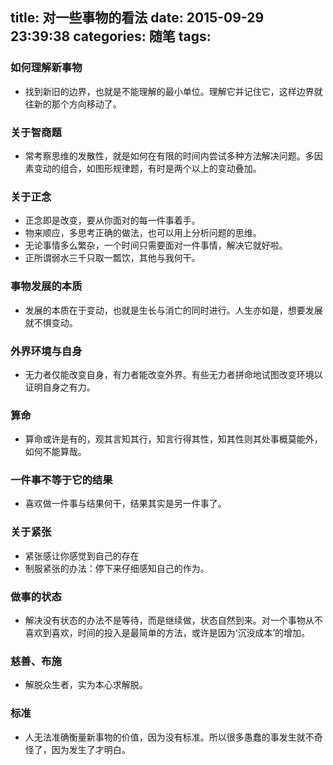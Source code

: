 title: 对一些事物的看法
date: 2015-09-29 23:39:38
categories: 随笔
tags:
---
### 如何理解新事物
* 找到新旧的边界，也就是不能理解的最小单位。理解它并记住它，这样边界就往新的那个方向移动了。

### 关于智商题
* 常考察思维的发散性，就是如何在有限的时间内尝试多种方法解决问题。多因素变动的组合，如图形规律题，有时是两个以上的变动叠加。
<!--more-->

### 关于正念
* 正念即是改变，要从你面对的每一件事着手。
* 物来顺应，多思考正确的做法，也可以用上分析问题的思维。
* 无论事情多么繁杂，一个时间只需要面对一件事情，解决它就好啦。
* 正所谓弱水三千只取一瓢饮，其他与我何干。

### 事物发展的本质
* 发展的本质在于变动，也就是生长与消亡的同时进行。人生亦如是，想要发展就不惧变动。

### 外界环境与自身
* 无力者仅能改变自身，有力者能改变外界。有些无力者拼命地试图改变环境以证明自身之有力。

### 算命
* 算命或许是有的，观其言知其行，知言行得其性，知其性则其处事概莫能外，如何不能算哉。

### 一件事不等于它的结果
* 喜欢做一件事与结果何干，结果其实是另一件事了。

### 关于紧张
* 紧张感让你感觉到自己的存在
* 制服紧张的办法：停下来仔细感知自己的作为。

### 做事的状态
* 解决没有状态的办法不是等待，而是继续做，状态自然到来。对一个事物从不喜欢到喜欢，时间的投入是最简单的方法，或许是因为‘沉没成本’的增加。

### 慈善、布施
* 解脱众生者，实为本心求解脱。

### 标准
* 人无法准确衡量新事物的价值，因为没有标准。所以很多愚蠢的事发生就不奇怪了，因为发生了才明白。
